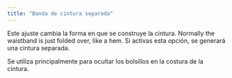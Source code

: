 ```yaml
---
title: "Banda de cintura separada"
---
```


Este ajuste cambia la forma en que se construye la cintura. Normally the waistband is just folded over, like a hem. Si activas esta opción, se generará una cintura separada.

Se utiliza principalmente para ocultar los bolsillos en la costura de la cintura.